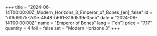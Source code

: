 +++
title = "2024-06-14T00:00:00Z_Modern_Horizons_3_Emperor_of_Bones_[en]_false"
id = "df9d9075-2d1e-4848-b661-816d539e05eb"
date = "2024-06-14T00:00:00Z"
name = "Emperor of Bones"
lang = ["en"]
price = "7.17"
quantity = 4
foil = false
set = "Modern Horizons 3"
+++
